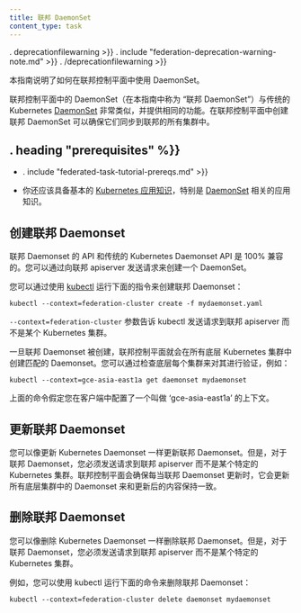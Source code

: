 ```yaml
---
title: 联邦 DaemonSet
content_type: task
---
```

<!--
---
title: Federated DaemonSet
content_type: task
---
-->

<!-- overview -->

. deprecationfilewarning >}}
. include "federation-deprecation-warning-note.md" >}}
. /deprecationfilewarning >}}

<!--
This guide explains how to use DaemonSets in a federation control plane.

DaemonSets in the federation control plane ("Federated Daemonsets" in
this guide) are very similar to the traditional Kubernetes
[DaemonSets](/docs/concepts/workloads/controllers/daemonset/) and provide the same functionality.
Creating them in the federation control plane ensures that they are synchronized
across all the clusters in federation.
-->
本指南说明了如何在联邦控制平面中使用 DaemonSet。

联邦控制平面中的 DaemonSet（在本指南中称为 “联邦 DaemonSet”）与传统的 Kubernetes [DaemonSet](/docs/concepts/workloads/controllers/daemonset/) 非常类似，并提供相同的功能。在联邦控制平面中创建联邦 DaemonSet 可以确保它们同步到联邦的所有集群中。



## . heading "prerequisites" %}}


* . include "federated-task-tutorial-prereqs.md" >}}
<!--
* You should also have a basic
[working knowledge of Kubernetes](/docs/tutorials/kubernetes-basics/) in
general and [DaemonSets](/docs/concepts/workloads/controllers/daemonset/) in particular.
-->
* 你还应该具备基本的 [Kubernetes 应用知识](/docs/tutorials/kubernetes-basics/)，特别是 [DaemonSet](/docs/concepts/workloads/controllers/daemonset/) 相关的应用知识。



<!-- steps -->

<!--
## Creating a Federated Daemonset

The API for Federated Daemonset is 100% compatible with the
API for traditional Kubernetes DaemonSet. You can create a DaemonSet by sending
a request to the federation apiserver.

You can do that using [kubectl](/docs/user-guide/kubectl/) by running:

``` shell
kubectl --context=federation-cluster create -f mydaemonset.yaml
```

The `--context=federation-cluster` flag tells kubectl to submit the
request to the Federation apiserver instead of sending it to a Kubernetes
cluster.

Once a Federated Daemonset is created, the federation control plane will create
a matching DaemonSet in all underlying Kubernetes clusters.
You can verify this by checking each of the underlying clusters, for example:

``` shell
kubectl --context=gce-asia-east1a get daemonset mydaemonset
```

The above assumes that you have a context named 'gce-asia-east1a'
configured in your client for your cluster in that zone.
-->
## 创建联邦 Daemonset

联邦 Daemonset 的 API 和传统的 Kubernetes Daemonset API 是 100% 兼容的。您可以通过向联邦 apiserver 发送请求来创建一个 DaemonSet。

您可以通过使用 [kubectl](/docs/user-guide/kubectl/) 运行下面的指令来创建联邦 Daemonset：

``` shell
kubectl --context=federation-cluster create -f mydaemonset.yaml
```

`--context=federation-cluster` 参数告诉 kubectl 发送请求到联邦 apiserver 而不是某个 Kubernetes 集群。

一旦联邦 Daemonset 被创建，联邦控制平面就会在所有底层 Kubernetes 集群中创建匹配的 Daemonset。您可以通过检查底层每个集群来对其进行验证，例如：

``` shell
kubectl --context=gce-asia-east1a get daemonset mydaemonset
```

上面的命令假定您在客户端中配置了一个叫做 ‘gce-asia-east1a’ 的上下文。


<!--
## Updating a Federated Daemonset

You can update a Federated Daemonset as you would update a Kubernetes
DaemonSet; however, for a Federated Daemonset, you must send the request to
the federation apiserver instead of sending it to a specific Kubernetes cluster.
The federation control plane ensures that whenever the Federated Daemonset is
updated, it updates the corresponding DaemonSets in all underlying clusters to
match it.
-->
## 更新联邦 Daemonset

您可以像更新 Kubernetes Daemonset 一样更新联邦 Daemonset。但是，对于联邦 Daemonset，您必须发送请求到联邦 apiserver 而不是某个特定的 Kubernetes 集群。联邦控制平面会确保每当联邦 Daemonset 更新时，它会更新所有底层集群中的 Daemonset 来和更新后的内容保持一致。

<!--
## Deleting a Federated Daemonset

You can delete a Federated Daemonset as you would delete a Kubernetes
DaemonSet; however, for a Federated Daemonset, you must send the request to
the federation apiserver instead of sending it to a specific Kubernetes cluster.

For example, you can do that using kubectl by running:

```shell
kubectl --context=federation-cluster delete daemonset mydaemonset
```
-->
## 删除联邦 Daemonset

您可以像删除 Kubernetes Daemonset 一样删除联邦 Daemonset。但是，对于联邦 Daemonset，您必须发送请求到联邦 apiserver 而不是某个特定的 Kubernetes 集群。

例如，您可以使用 kubectl 运行下面的命令来删除联邦 Daemonset：

```shell
kubectl --context=federation-cluster delete daemonset mydaemonset
```




